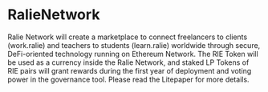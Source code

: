 # RalieNetwork
 Ralie Network will create a marketplace to connect freelancers to clients (work.ralie) and teachers to students (learn.ralie) worldwide through secure, DeFi-oriented technology running on Ethereum Network. The RIE Token will be used as a currency inside the Ralie Network, and staked LP Tokens of RIE pairs will grant rewards during the first year of deployment and voting power in the governance tool. Please read the Litepaper for more details.
